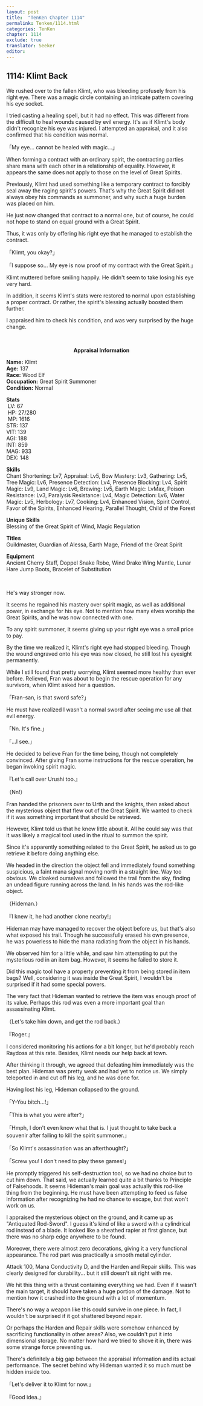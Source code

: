 ```yaml
---
layout: post
title:  "TenKen Chapter 1114"
permalink: Tenken/1114.html
categories: TenKen
chapter: 1114
exclude: true
translator: Seeker
editor: 
---
```

<h2>1114: Klimt Back</h2>

We rushed over to the fallen Klimt, who was bleeding profusely from his right eye. There was a magic circle containing an intricate pattern covering his eye socket.

I tried casting a healing spell, but it had no effect. This was different from the difficult to heal wounds caused by evil energy. It's as if Klimt's body didn't recognize his eye was injured. I attempted an appraisal, and it also confirmed that his condition was normal.

「My eye... cannot be healed with magic...」

When forming a contract with an ordinary spirit, the contracting parties share mana with each other in a relationship of equality. However, it appears the same does not apply to those on the level of Great Spirits.

Previously, Klimt had used something like a temporary contract to forcibly seal away the raging spirit's powers. That's why the Great Spirit did not always obey his commands as summoner, and why such a huge burden was placed on him.

He just now changed that contract to a normal one, but of course, he could not hope to stand on equal ground with a Great Spirit.

Thus, it was only by offering his right eye that he managed to establish the contract.

「Klimt, you okay?」

「I suppose so... My eye is now proof of my contract with the Great Spirit.」

Klimt muttered before smiling happily. He didn't seem to take losing his eye very hard.

In addition, it seems Klimt's stats were restored to normal upon establishing a proper contract. Or rather, the spirit's blessing actually boosted them further.

I appraised him to check his condition, and was very surprised by the huge change.

<br>

<div class="appraisal" markdown="1">
<p style="text-align: center;"><strong>Appraisal Information</strong></p>

**Name:** Klimt<br/>
**Age:** 137<br/>
**Race:** Wood Elf<br/>
**Occupation:** Great Spirit Summoner<br/>
**Condition:** Normal<br/>

<p>
<strong>Stats</strong><br/>
&#160;LV: 67<br/>
&#160;HP: 27/280<br/>
&#160;MP: 1616<br/>
STR: 137<br/>
VIT: 139<br/>
AGI: 188<br/>
INT: 859<br/>
MAG: 933<br/>
DEX: 148<br/>
</p>

**Skills**<br/>
Chant Shortening: Lv7, Appraisal: Lv5, Bow Mastery: Lv3, Gathering: Lv5, Tree Magic: Lv6, Presence Detection: Lv4, Presence Blocking: Lv4, Spirit Magic: Lv9, Land Magic: Lv6, Brewing: Lv5, Earth Magic: LvMax, Poison Resistance: Lv3, Paralysis Resistance: Lv4, Magic Detection: Lv6, Water Magic: Lv5, Herbology: Lv7, Cooking: Lv4, Enhanced Vision, Spirit Control, Favor of the Spirits, Enhanced Hearing, Parallel Thought, Child of the Forest

**Unique Skills**<br/>
Blessing of the Great Spirit of Wind, Magic Regulation

**Titles**<br/>
Guildmaster, Guardian of Alessa, Earth Mage, Friend of the Great Spirit

**Equipment**<br/>
Ancient Cherry Staff, Doppel Snake Robe, Wind Drake Wing Mantle, Lunar Hare Jump Boots, Bracelet of Substitution

</div><br/>

He's way stronger now.

It seems he regained his mastery over spirit magic, as well as additional power, in exchange for his eye. Not to mention how many elves worship the Great Spirits, and he was now connected with one.

To any spirit summoner, it seems giving up your right eye was a small price to pay.

By the time we realized it, Klimt's right eye had stopped bleeding. Though the wound engraved onto his eye was now closed, he still lost his eyesight permanently.

While I still found that pretty worrying, Klimt seemed more healthy than ever before. Relieved, Fran was about to begin the rescue operation for any survivors, when Klimt asked her a question.

「Fran-san, is that sword safe?」

He must have realized I wasn't a normal sword after seeing me use all that evil energy.

「Nn. It's fine.」

「...I see.」

He decided to believe Fran for the time being, though not completely convinced. After giving Fran some instructions for the rescue operation, he began invoking spirit magic.

『Let's call over Urushi too.』

（Nn!）

Fran handed the prisoners over to Urth and the knights, then asked about the mysterious object that flew out of the Great Spirit. We wanted to check if it was something important that should be retrieved.

However, Klimt told us that he knew little about it. All he could say was that it was likely a magical tool used in the ritual to summon the spirit.

Since it's apparently something related to the Great Spirit, he asked us to go retrieve it before doing anything else. 

We headed in the direction the object fell and immediately found something suspicious, a faint mana signal moving north in a straight line. Way too obvious. We cloaked ourselves and followed the trail from the sky, finding an undead figure running across the land. In his hands was the rod-like object.

（Hideman.）

『I knew it, he had another clone nearby!』

Hideman may have managed to recover the object before us, but that's also what exposed his trail. Though he successfully erased his own presence, he was powerless to hide the mana radiating from the object in his hands.

We observed him for a little while, and saw him attempting to put the mysterious rod in an item bag. However, it seems he failed to store it.

Did this magic tool have a property preventing it from being stored in item bags? Well, considering it was inside the Great Spirit, I wouldn't be surprised if it had some special powers.

The very fact that Hideman wanted to retrieve the item was enough proof of its value. Perhaps this rod was even a more important goal than assassinating Klimt.

（Let's take him down, and get the rod back.）

『Roger.』

I considered monitoring his actions for a bit longer, but he'd probably reach Raydoss at this rate. Besides, Klimt needs our help back at town.

After thinking it through, we agreed that defeating him immediately was the best plan. Hideman was pretty weak and had yet to notice us. We simply teleported in and cut off his leg, and he was done for.

Having lost his leg, Hideman collapsed to the ground.

「Y-You bitch...!」

「This is what you were after?」

「Hmph, I don't even know what that is. I just thought to take back a souvenir after failing to kill the spirit summoner.」

「So Klimt's assassination was an afterthought?」

「Screw you! I don't need to play these games!」

He promptly triggered his self-destruction tool, so we had no choice but to cut him down. That said, we actually learned quite a bit thanks to Principle of Falsehoods. It seems Hideman's main goal was actually this rod-like thing from the beginning. He must have been attempting to feed us false information after recognizing he had no chance to escape, but that won't work on us.

I appraised the mysterious object on the ground, and it came up as "Antiquated Rod-Sword". I guess it's kind of like a sword with a cylindrical rod instead of a blade. It looked like a sheathed rapier at first glance, but there was no sharp edge anywhere to be found.

Moreover, there were almost zero decorations, giving it a very functional appearance. The rod part was practically a smooth metal cylinder.

Attack 100, Mana Conductivity D, and the Harden and Repair skills. This was clearly designed for durability... but it still doesn't sit right with me.

We hit this thing with a thrust containing everything we had. Even if it wasn't the main target, it should have taken a huge portion of the damage. Not to mention how it crashed into the ground with a lot of momentum.

There's no way a weapon like this could survive in one piece. In fact, I wouldn't be surprised if it got shattered beyond repair.

Or perhaps the Harden and Repair skills were somehow enhanced by sacrificing functionality in other areas? Also, we couldn't put it into dimensional storage. No matter how hard we tried to shove it in, there was some strange force preventing us.

There's definitely a big gap between the appraisal information and its actual performance. The secret behind why Hideman wanted it so much must be hidden inside too.

「Let's deliver it to Klimt for now.」

『Good idea.』





